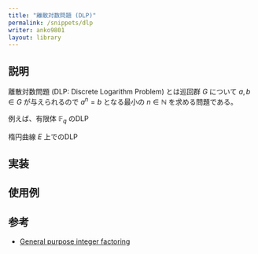 ```yaml
---
title: "離散対数問題 (DLP)"
permalink: /snippets/dlp
writer: anko9801
layout: library
---
```


## 説明

離散対数問題 (DLP: Discrete Logarithm Problem) とは巡回群 $G$ について $a, b\in G$ が与えられるので $a^n = b$ となる最小の $n\in \mathbb{N}$ を求める問題である。

例えば、有限体 $\mathbb{F}_q$ のDLP

楕円曲線 $E$ 上でのDLP

## 実装

## 使用例

## 参考

- [General purpose integer factoring](https://eprint.iacr.org/2017/1087)